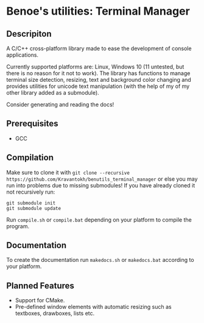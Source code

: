 # Benoe's utilities: Terminal Manager #
## Descripiton
A C/C++ cross-platform library made to ease the development of console applications.

 Currently supported platforms are: Linux, Windows 10 (11 untested, but there is no reason for it not to work). The library has functions to manage terminal size detection, resizing, text and background color changing and provides utilities for unicode text manipulation (with the help of my of my other library added as a submodule).

Consider generating and reading the docs!

## Prerequisites
 * GCC

## Compilation
Make sure to clone it with ``git clone --recursive https://github.com/Kravantokh/benutils_terminal_manager`` or else you may run into problems due to missing submodules!
If you have already cloned it not recursively run:
```
git submodule init
git submodule update
```

Run `compile.sh` or `compile.bat` depending on your platform to compile the program.

## Documentation

To create the documentation run `makedocs.sh` or `makedocs.bat` according to your platform.

## Planned Features
 * Support for CMake.
 *  Pre-defined window elements with automatic resizing such as textboxes, drawboxes, lists etc.
